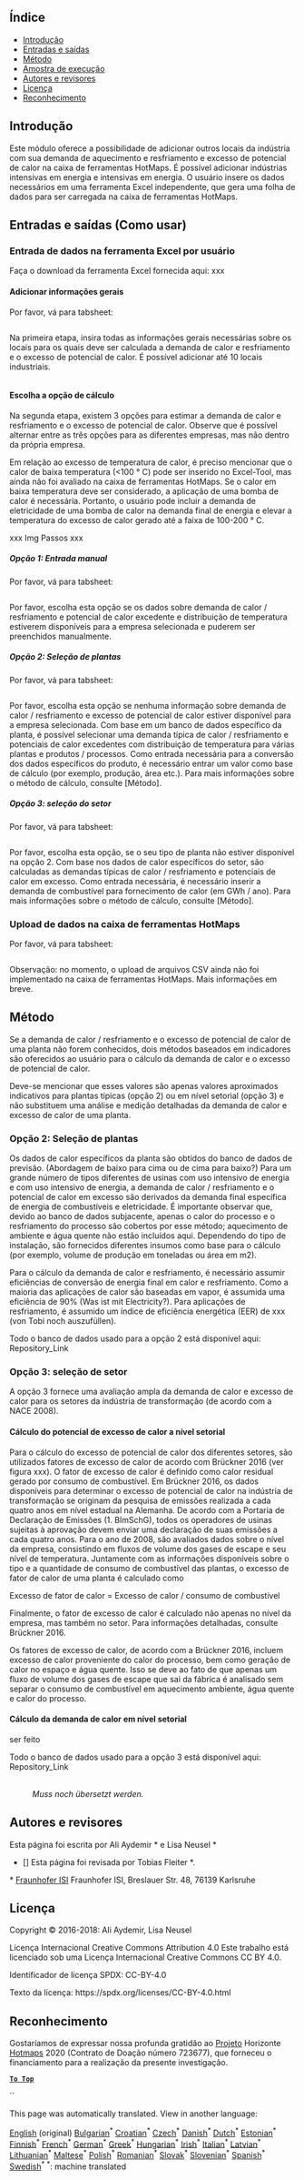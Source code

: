 <h2> Índice </h2><ul><li> <a href="#introduction">Introdução</a> </li><li> <a href="#inputs-and-outputs">Entradas e saídas</a> </li><li> <a href="#method">Método</a> </li><li> <a href="#sample-run">Amostra de execução</a> </li><li> <a href="#authors-and-reviewers">Autores e revisores</a> </li><li> <a href="#license">Licença</a> </li><li> <a href="#acknowledgement">Reconhecimento</a> </li></ul><h2> Introdução </h2><p> Este módulo oferece a possibilidade de adicionar outros locais da indústria com sua demanda de aquecimento e resfriamento e excesso de potencial de calor na caixa de ferramentas HotMaps. É possível adicionar indústrias intensivas em energia e intensivas em energia. O usuário insere os dados necessários em uma ferramenta Excel independente, que gera uma folha de dados para ser carregada na caixa de ferramentas HotMaps. </p><h2> Entradas e saídas (Como usar) </h2><h3> Entrada de dados na ferramenta Excel por usuário </h3><p> Faça o download da ferramenta Excel fornecida aqui: xxx </p><h4> Adicionar informações gerais </h4><p> Por favor, vá para tabsheet: <figure><img alt="" src="https://github.com/HotMaps/hotmaps_wiki/blob/master/Images/cm_add_industry_plant/General_information.PNG"/></figure></p><p> Na primeira etapa, insira todas as informações gerais necessárias sobre os locais para os quais deve ser calculada a demanda de calor e resfriamento e o excesso de potencial de calor. É possível adicionar até 10 locais industriais. </p><figure><img alt="" src="https://github.com/HotMaps/hotmaps_wiki/blob/master/Images/cm_add_industry_plant/General_information_Box.PNG"/></figure><h4> Escolha a opção de cálculo </h4><p> Na segunda etapa, existem 3 opções para estimar a demanda de calor e resfriamento e o excesso de potencial de calor. Observe que é possível alternar entre as três opções para as diferentes empresas, mas não dentro da própria empresa. </p><p> Em relação ao excesso de temperatura de calor, é preciso mencionar que o calor de baixa temperatura (&lt;100 ° C) pode ser inserido no Excel-Tool, mas ainda não foi avaliado na caixa de ferramentas HotMaps. Se o calor em baixa temperatura deve ser considerado, a aplicação de uma bomba de calor é necessária. Portanto, o usuário pode incluir a demanda de eletricidade de uma bomba de calor na demanda final de energia e elevar a temperatura do excesso de calor gerado até a faixa de 100-200 ° C. </p><p> xxx Img Passos xxx </p><h5> Opção 1: Entrada manual </h5><p> Por favor, vá para tabsheet: <figure><img alt="" src="https://github.com/HotMaps/hotmaps_wiki/blob/master/Images/cm_add_industry_plant/Option1.PNG"/></figure></p><p> Por favor, escolha esta opção se os dados sobre demanda de calor / resfriamento e potencial de calor excedente e distribuição de temperatura estiverem disponíveis para a empresa selecionada e puderem ser preenchidos manualmente. </p><h5> Opção 2: Seleção de plantas </h5><p> Por favor, vá para tabsheet: <figure><img alt="" src="https://github.com/HotMaps/hotmaps_wiki/blob/master/Images/cm_add_industry_plant/Option2.PNG"/></figure></p><p> Por favor, escolha esta opção se nenhuma informação sobre demanda de calor / resfriamento e excesso de potencial de calor estiver disponível para a empresa selecionada. Com base em um banco de dados específico da planta, é possível selecionar uma demanda típica de calor / resfriamento e potenciais de calor excedentes com distribuição de temperatura para várias plantas e produtos / processos. Como entrada necessária para a conversão dos dados específicos do produto, é necessário entrar um valor como base de cálculo (por exemplo, produção, área etc.). Para mais informações sobre o método de cálculo, consulte [Método]. </p><h5> Opção 3: seleção do setor </h5><p> Por favor, vá para tabsheet: <figure><img alt="" src="https://github.com/HotMaps/hotmaps_wiki/blob/master/Images/cm_add_industry_plant/Option3.PNG"/></figure></p><p> Por favor, escolha esta opção, se o seu tipo de planta não estiver disponível na opção 2. Com base nos dados de calor específicos do setor, são calculadas as demandas típicas de calor / resfriamento e potenciais de calor em excesso. Como entrada necessária, é necessário inserir a demanda de combustível para fornecimento de calor (em GWh / ano). Para mais informações sobre o método de cálculo, consulte [Método]. </p><h3> Upload de dados na caixa de ferramentas HotMaps </h3><p> Por favor, vá para tabsheet: <figure><img alt="" src="https://github.com/HotMaps/hotmaps_wiki/blob/master/Images/cm_add_industry_plant/Data_Import.PNG"/></figure></p><p> Observação: no momento, o upload de arquivos CSV ainda não foi implementado na caixa de ferramentas HotMaps. Mais informações em breve. </p><h2> Método </h2><p> Se a demanda de calor / resfriamento e o excesso de potencial de calor de uma planta não forem conhecidos, dois métodos baseados em indicadores são oferecidos ao usuário para o cálculo da demanda de calor e o excesso de potencial de calor. </p><p> Deve-se mencionar que esses valores são apenas valores aproximados indicativos para plantas típicas (opção 2) ou em nível setorial (opção 3) e não substituem uma análise e medição detalhadas da demanda de calor e excesso de calor de uma planta. </p><h3> Opção 2: Seleção de plantas </h3><p> Os dados de calor específicos da planta são obtidos do banco de dados de previsão. (Abordagem de baixo para cima ou de cima para baixo?) Para um grande número de tipos diferentes de usinas com uso intensivo de energia e com uso intensivo de energia, a demanda de calor / resfriamento e o potencial de calor em excesso são derivados da demanda final específica de energia de combustíveis e eletricidade. É importante observar que, devido ao banco de dados subjacente, apenas o calor do processo e o resfriamento do processo são cobertos por esse método; aquecimento de ambiente e água quente não estão incluídos aqui. Dependendo do tipo de instalação, são fornecidos diferentes insumos como base para o cálculo (por exemplo, volume de produção em toneladas ou área em m2). </p><p> Para o cálculo da demanda de calor e resfriamento, é necessário assumir eficiências de conversão de energia final em calor e resfriamento. Como a maioria das aplicações de calor são baseadas em vapor, é assumida uma eficiência de 90% (Was ist mit Electricity?). Para aplicações de resfriamento, é assumido um índice de eficiência energética (EER) de xxx (von Tobi noch auszufüllen). </p><p> Todo o banco de dados usado para a opção 2 está disponível aqui: Repository_Link </p><h3> Opção 3: seleção de setor </h3><p> A opção 3 fornece uma avaliação ampla da demanda de calor e excesso de calor para os setores da indústria de transformação (de acordo com a NACE 2008). </p><h4> Cálculo do potencial de excesso de calor a nível setorial </h4><p> Para o cálculo do excesso de potencial de calor dos diferentes setores, são utilizados fatores de excesso de calor de acordo com Brückner 2016 (ver figura xxx). O fator de excesso de calor é definido como calor residual gerado por consumo de combustível. Em Brückner 2016, os dados disponíveis para determinar o excesso de potencial de calor na indústria de transformação se originam da pesquisa de emissões realizada a cada quatro anos em nível estadual na Alemanha. De acordo com a Portaria de Declaração de Emissões (1. BImSchG), todos os operadores de usinas sujeitas à aprovação devem enviar uma declaração de suas emissões a cada quatro anos. Para o ano de 2008, são avaliados dados sobre o nível da empresa, consistindo em fluxos de volume dos gases de escape e seu nível de temperatura. Juntamente com as informações disponíveis sobre o tipo e a quantidade de consumo de combustível das plantas, o excesso de fator de calor de uma planta é calculado como </p><p> Excesso de fator de calor = Excesso de calor / consumo de combustível </p><p> Finalmente, o fator de excesso de calor é calculado não apenas no nível da empresa, mas também no setor. Para informações detalhadas, consulte Brückner 2016. </p><p> Os fatores de excesso de calor, de acordo com a Brückner 2016, incluem excesso de calor proveniente do calor do processo, bem como geração de calor no espaço e água quente. Isso se deve ao fato de que apenas um fluxo de volume dos gases de escape que sai da fábrica é analisado sem separar o consumo de combustível em aquecimento ambiente, água quente e calor do processo. </p><h4> Cálculo da demanda de calor em nível setorial </h4><p> ser feito </p><p> Todo o banco de dados usado para a opção 3 está disponível aqui: Repository_Link </p><figure><img alt="" src="https://github.com/HotMaps/hotmaps_wiki/blob/master/Images/cm_add_industry_plant/Factors.PNG"/><figcaption> <i><br/> Muss noch übersetzt werden.</i> </figcaption></figure><h2> Autores e revisores </h2><p> Esta página foi escrita por Ali Aydemir * e Lisa Neusel * </p><ul><li> [] Esta página foi revisada por Tobias Fleiter *. </li></ul><p> * <a href="https://isi.fraunhofer.de/">Fraunhofer ISI</a> Fraunhofer ISI, Breslauer Str. 48, 76139 Karlsruhe </p><h2> Licença </h2><p> Copyright © 2016-2018: Ali Aydemir, Lisa Neusel </p><p> Licença Internacional Creative Commons Attribution 4.0 Este trabalho está licenciado sob uma Licença Internacional Creative Commons CC BY 4.0. </p><p> Identificador de licença SPDX: CC-BY-4.0 </p><p> Texto da licença: https://spdx.org/licenses/CC-BY-4.0.html </p><h2> Reconhecimento </h2><p> Gostaríamos de expressar nossa profunda gratidão ao <a href="https://www.hotmaps-project.eu">Projeto</a> Horizonte <a href="https://www.hotmaps-project.eu">Hotmaps</a> 2020 (Contrato de Doação número 723677), que forneceu o financiamento para a realização da presente investigação. </p><p><ins> <code><strong><a href="#table-of-contents">To Top</a></strong></code> </ins> </p><p> `` </p>

This page was automatically translated. View in another language:

[English](en-CM-Add-industry-plant) (original) [Bulgarian](bg-CM-Add-industry-plant)<sup>\*</sup> [Croatian](hr-CM-Add-industry-plant)<sup>\*</sup> [Czech](cs-CM-Add-industry-plant)<sup>\*</sup> [Danish](da-CM-Add-industry-plant)<sup>\*</sup> [Dutch](nl-CM-Add-industry-plant)<sup>\*</sup> [Estonian](et-CM-Add-industry-plant)<sup>\*</sup> [Finnish](fi-CM-Add-industry-plant)<sup>\*</sup> [French](fr-CM-Add-industry-plant)<sup>\*</sup> [German](de-CM-Add-industry-plant)<sup>\*</sup> [Greek](el-CM-Add-industry-plant)<sup>\*</sup> [Hungarian](hu-CM-Add-industry-plant)<sup>\*</sup> [Irish](ga-CM-Add-industry-plant)<sup>\*</sup> [Italian](it-CM-Add-industry-plant)<sup>\*</sup> [Latvian](lv-CM-Add-industry-plant)<sup>\*</sup> [Lithuanian](lt-CM-Add-industry-plant)<sup>\*</sup> [Maltese](mt-CM-Add-industry-plant)<sup>\*</sup> [Polish](pl-CM-Add-industry-plant)<sup>\*</sup>  [Romanian](ro-CM-Add-industry-plant)<sup>\*</sup> [Slovak](sk-CM-Add-industry-plant)<sup>\*</sup> [Slovenian](sl-CM-Add-industry-plant)<sup>\*</sup> [Spanish](es-CM-Add-industry-plant)<sup>\*</sup> [Swedish](sv-CM-Add-industry-plant)<sup>\*</sup>
<sup>\*</sup>: machine translated
